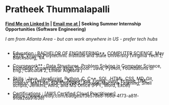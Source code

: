 # Pratheek Thummalapalli 
#### [Find Me on Linked In](https://www.linkedin.com/in/pratheekthummalapalli/) | [Email me at ](mailto:pratheet@vt.edu) | Seeking Summer Internship Opportunities (Software Engineering)
######  <p style="line-height: 50%;">I am from Atlanta Area - but can work anywhere in US - prefer tech hubs</p>

- <p style="line-height: 50%;"> Education :  BACHELOR OF ENGINEERING**, COMPUTER SCIENCE, May 2026, Virginia Polytechnic Institute and State University (Virginia Tech ), Blacksburg, VA
- <p style="line-height: 50%;"> Coursework**  : Data Structures, Problem Solving in Computer Science, Computer Organization (High School : Java, Python, Foundations of Eng., Calculus 2, Linear Algebra ) 
- <p style="line-height: 50%;"> Skills : Java, JavaScript, Python, C, C++, SQL, HTML, CSS, MD, Git, Flask, Git, Linux, Pandas, TensorFlow, Figma, Junit, Eclipse, UML, draw.io, MATLAB, SOLIDWORKS, Arduino, Machine Learning, Shell scripts, Jenkins, AWS, and MS Office (PPT, Word, Excel)
- <p style="line-height: 50%;"> Certifications :  [AWS Certified Cloud Practitioner](https://www.credly.com/badges/f3e57de8-f66d-4f73-a81f-9fda2da91638)
